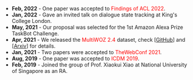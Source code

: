 + **Feb, 2022** - One paper was accepted to <font color=red>Findings of ACL 2022</font>.  
+ **Jan, 2022** - Gave an invited talk on dialogue state tracking at King's College London.
+ **May, 2021** - Our proposal was selected for the 1st Amazon Alexa Prize TaskBot Challenge.
+ **Apr, 2021** - We released the <font color=red>MultiWOZ 2.4</font> dataset, check [[GitHub](https://github.com/smartyfh/MultiWOZ2.4)] and [[Arxiv](https://arxiv.org/abs/2104.00773)] for details.
+ **Jan, 2021** - Two papers were accepted to <font color=red>TheWebConf 2021</font>.
+ **Aug, 2019** - One paper was accepted to <font color=red>ICDM 2019</font>.  
+ **Feb, 2019** - Joined the group of Prof. Xiaokui Xiao at National University of Singapore as an RA.  

